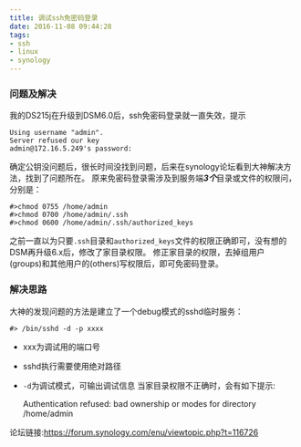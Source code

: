 ```yaml
---
title: 调试ssh免密码登录
date: 2016-11-08 09:44:28
tags:
- ssh
- linux
- synology
---
```

### 问题及解决
我的DS215j在升级到DSM6.0后，ssh免密码登录就一直失效，提示
  
    Using username "admin".
    Server refused our key
    admin@172.16.5.249's password:

确定公钥没问题后，很长时间没找到问题，后来在synology论坛看到大神解决方法，找到了问题所在。
原来免密码登录需涉及到服务端***3个***目录或文件的权限问，分别是：
  
    #>chmod 0755 /home/admin
    #>chmod 0700 /home/admin/.ssh
    #>chmod 0600 /home/admin/.ssh/authorized_keys

之前一直以为只要`.ssh`目录和`authorized_keys`文件的权限正确即可，没有想的DSM再升级6.x后，修改了家目录权限。
修正家目录的权限，去掉组用户(groups)和其他用户的(others)写权限后，即可免密码登录。

### 解决思路
大神的发现问题的方法是建立了一个debug模式的sshd临时服务：
  
    #> /bin/sshd -d -p xxxx
* xxx为调试用的端口号
* sshd执行需要使用绝对路径
* `-d`为调试模式，可输出调试信息
当家目录权限不正确时，会有如下提示:
  
  
    Authentication refused: bad ownership or modes for directory /home/admin

论坛链接:https://forum.synology.com/enu/viewtopic.php?t=116726



